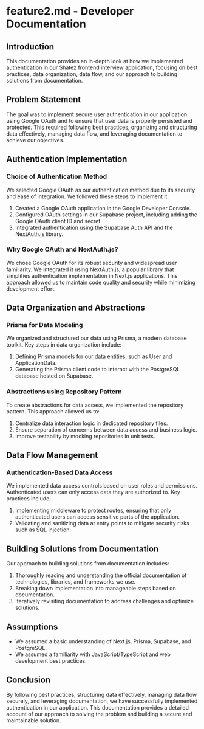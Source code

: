 # feature2.md - Developer Documentation

## Introduction

This documentation provides an in-depth look at how we implemented authentication in our Shatez frontend interview application, focusing on best practices, data organization, data flow, and our approach to building solutions from documentation.

## Problem Statement

The goal was to implement secure user authentication in our application using Google OAuth and to ensure that user data is properly persisted and protected. This required following best practices, organizing and structuring data effectively, managing data flow, and leveraging documentation to achieve our objectives.

## Authentication Implementation

### Choice of Authentication Method

We selected Google OAuth as our authentication method due to its security and ease of integration. We followed these steps to implement it:

1. Created a Google OAuth application in the Google Developer Console.
2. Configured OAuth settings in our Supabase project, including adding the Google OAuth client ID and secret.
3. Integrated authentication using the Supabase Auth API and the NextAuth.js library.

### Why Google OAuth and NextAuth.js?

We chose Google OAuth for its robust security and widespread user familiarity. We integrated it using NextAuth.js, a popular library that simplifies authentication implementation in Next.js applications. This approach allowed us to maintain code quality and security while minimizing development effort.

## Data Organization and Abstractions

### Prisma for Data Modeling

We organized and structured our data using Prisma, a modern database toolkit. Key steps in data organization include:

1. Defining Prisma models for our data entities, such as User and ApplicationData.
2. Generating the Prisma client code to interact with the PostgreSQL database hosted on Supabase.

### Abstractions using Repository Pattern

To create abstractions for data access, we implemented the repository pattern. This approach allowed us to:

1. Centralize data interaction logic in dedicated repository files.
2. Ensure separation of concerns between data access and business logic.
3. Improve testability by mocking repositories in unit tests.

## Data Flow Management

### Authentication-Based Data Access

We implemented data access controls based on user roles and permissions. Authenticated users can only access data they are authorized to. Key practices include:

1. Implementing middleware to protect routes, ensuring that only authenticated users can access sensitive parts of the application.
2. Validating and sanitizing data at entry points to mitigate security risks such as SQL injection.

## Building Solutions from Documentation

Our approach to building solutions from documentation includes:

1. Thoroughly reading and understanding the official documentation of technologies, libraries, and frameworks we use.
2. Breaking down implementation into manageable steps based on documentation.
3. Iteratively revisiting documentation to address challenges and optimize solutions.

## Assumptions

- We assumed a basic understanding of Next.js, Prisma, Supabase, and PostgreSQL.
- We assumed a familiarity with JavaScript/TypeScript and web development best practices.

## Conclusion

By following best practices, structuring data effectively, managing data flow securely, and leveraging documentation, we have successfully implemented authentication in our application. This documentation provides a detailed account of our approach to solving the problem and building a secure and maintainable solution.